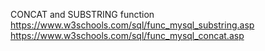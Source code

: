 CONCAT and SUBSTRING function
https://www.w3schools.com/sql/func_mysql_substring.asp
https://www.w3schools.com/sql/func_mysql_concat.asp